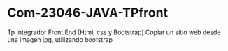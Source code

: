 # Com-23046-JAVA-TPfront
Tp Integrador Front End (Html, css y Bootstrap)
Copiar un sitio web desde una imagen jpg, utilizando bootstrap 
